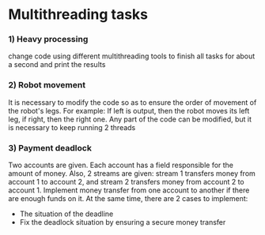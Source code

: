 # Multithreading tasks
### 1) Heavy processing
change code using different multithreading tools to finish all tasks for about a second and print the results
### 2) Robot movement
It is necessary to modify the code so as to ensure the order of movement of the robot's legs. 
For example: If left is output, then the robot moves its left leg, if right, then the right one. Any part of the code can be modified, but it is necessary to keep running 2 threads
### 3) Payment deadlock
Two accounts are given. Each account has a field responsible for the amount of money. Also, 2 streams are given: stream 1 transfers money from account 1 to account 2, and stream 2 transfers money from account 2 to account 1. Implement money transfer from one account to another if there are enough funds on it. At the same time, there are 2 cases to implement:
 - The situation of the deadline
 - Fix the deadlock situation by ensuring a secure money transfer